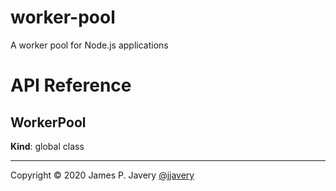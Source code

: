 # worker-pool

A worker pool for Node.js applications

# API Reference

<a name="WorkerPool"></a>

## WorkerPool
**Kind**: global class  

* * *

Copyright &copy; 2020 James P. Javery [@jjavery](https://github.com/jjavery)
